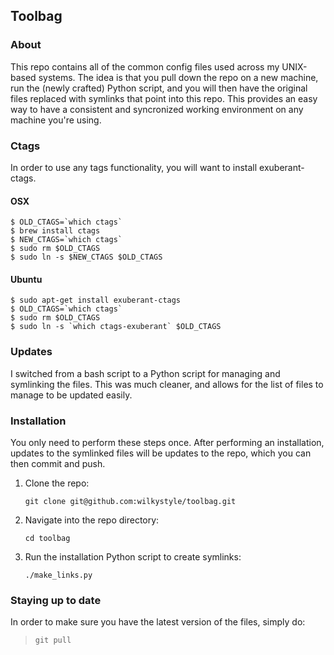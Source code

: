 ## Toolbag

### About

This repo contains all of the common config files used across my UNIX-based
systems. The idea is that you pull down the repo on a new machine, run the
(newly crafted) Python script, and you will then have the original files
replaced with symlinks that point into this repo. This provides an easy way to
have a consistent and syncronized working environment on any machine you're
using.

### Ctags

In order to use any tags functionality, you will want to install exuberant-ctags.

#### OSX

    $ OLD_CTAGS=`which ctags`
    $ brew install ctags
    $ NEW_CTAGS=`which ctags`
    $ sudo rm $OLD_CTAGS
    $ sudo ln -s $NEW_CTAGS $OLD_CTAGS


#### Ubuntu

    $ sudo apt-get install exuberant-ctags
    $ OLD_CTAGS=`which ctags`
    $ sudo rm $OLD_CTAGS
    $ sudo ln -s `which ctags-exuberant` $OLD_CTAGS

### Updates

I switched from a bash script to a Python script for managing and symlinking the
files. This was much cleaner, and allows for the list of files to manage to be
updated easily.

### Installation

You only need to perform these steps once. After performing an installation,
updates to the symlinked files will be updates to the repo, which you can then
commit and push.

1. Clone the repo:

    `git clone git@github.com:wilkystyle/toolbag.git`

1. Navigate into the repo directory:

    `cd toolbag`

1. Run the installation Python script to create symlinks:

    `./make_links.py`


### Staying up to date

In order to make sure you have the latest version of the files, simply do:

> `git pull`

